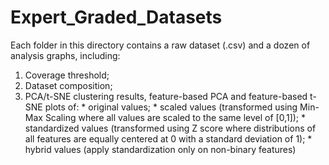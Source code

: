 # Expert_Graded_Datasets

Each folder in this directory contains a raw dataset (.csv) and a dozen of analysis graphs, including:

  1. Coverage threshold;
  2. Dataset composition;
  3. PCA/t-SNE clustering results, feature-based PCA and feature-based t-SNE plots of:
    * original values;
    * scaled values (transformed using Min-Max Scaling where all values are scaled to the same level of [0,1]);
    * standardized values (transformed using Z score where distributions of all features are equally centered at 0 with a standard deviation of 1);
    * hybrid values (apply standardization only on non-binary features)
